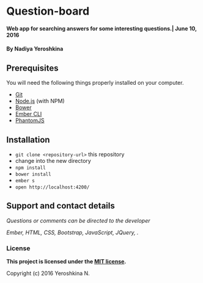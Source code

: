 # Question-board
#### Web app for searching answers for some interesting questions.| June 10, 2016

#### By Nadiya Yeroshkina

## Prerequisites

You will need the following things properly installed on your computer.

* [Git](http://git-scm.com/)
* [Node.js](http://nodejs.org/) (with NPM)
* [Bower](http://bower.io/)
* [Ember CLI](http://ember-cli.com/)
* [PhantomJS](http://phantomjs.org/)

## Installation

* `git clone <repository-url>` this repository
* change into the new directory
* `npm install`
* `bower install`
* `ember s`
* `open http://localhost:4200/`


## Support and contact details

_Questions or comments can be directed to the developer_

_Ember, HTML, CSS, Bootstrap, JavaScript, JQuery, ._

### License

**This project is licensed under the [MIT license](https://opensource.org/licenses/MIT).**

Copyright (c) 2016 Yeroshkina N.

